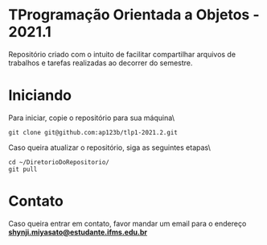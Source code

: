 # TProgramação Orientada a Objetos - 2021.1

Repositório criado com o intuito de facilitar compartilhar arquivos de trabalhos e tarefas realizadas ao decorrer do semestre.

# Iniciando
Para iniciar, copie o repositório para sua máquina\
```
git clone git@github.com:ap123b/tlp1-2021.2.git
```

Caso queira atualizar o repositório, siga as seguintes etapas\
```
cd ~/DiretorioDoRepositorio/
git pull
```

# Contato
Caso queira entrar em contato, favor mandar um email para o endereço **shynji.miyasato@estudante.ifms.edu.br**
